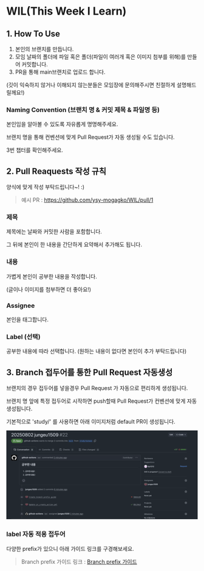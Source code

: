 # WIL(This Week I Learn)

## 1. How To Use

1. 본인의 브랜치를 만듭니다.
2. 모임 날짜의 폴더에 파일 혹은 폴더(파일이 여러개 혹은 이미지 첨부를 위해)를 만들어 커밋합니다.
3. PR을 통해 main브랜치로 업로드 합니다.

(깃이 익숙하지 않거나 이해되지 않는분들은 모임장에 문의해주시면 친절하게 설명해드릴께요!)

### Naming Convention (브랜치 명 & 커밋 제목 & 파일명 등)

본인임을 알아볼 수 있도록 자유롭게 명명해주세요.

브랜치 명을 통해 컨벤션에 맞게 Pull Request가 자동 생성될 수도 있습니다.

3번 챕터를 확인해주세요.


## 2. Pull Reaquests 작성 규칙

양식에 맞게 작성 부탁드립니다~! :) 

> 예시 PR : https://github.com/ysy-mogagko/WIL/pull/1

### 제목 

제목에는 날짜와 커밋한 사람을 포함합니다.

그 뒤에 본인이 한 내용을 간단하게 요약해서 추가해도 됩니다.

### 내용

가볍게 본인이 공부한 내용을 작성합니다.

(글이나 이미지를 첨부하면 더 좋아요!)

### Assignee

본인을 태그합니다.

### Label (선택)

공부한 내용에 따라 선택합니다. (원하는 내용이 없다면 본인이 추가 부탁드립니다)

## 3. Branch 접두어를 통한 Pull Request 자동생성

브랜치의 경우 접두어를 넣을경우 Pull Request 가 자동으로 편리하게 생성됩니다.

브랜치 명 앞에 특정 접두어로 시작하면 push할때 Pull Request가 컨벤션에 맞게 자동생성됩니다.

기본적으로 'study/' 를 사용하면 아래 이미지처럼 default PR이 생성됩니다.

![study prefix example pr](/Guide/image/branch-prefix/study-prefix.png)


### label 자동 적용 접두어

다양한 prefix가 있으니 아래 가이드 링크를 구경해보세요.

> Branch prefix 가이드 링크 : [Branch prefix 가이드](https://github.com/ysy-mogagko/WIL/blob/main/Guide/branch-prefix.md)
